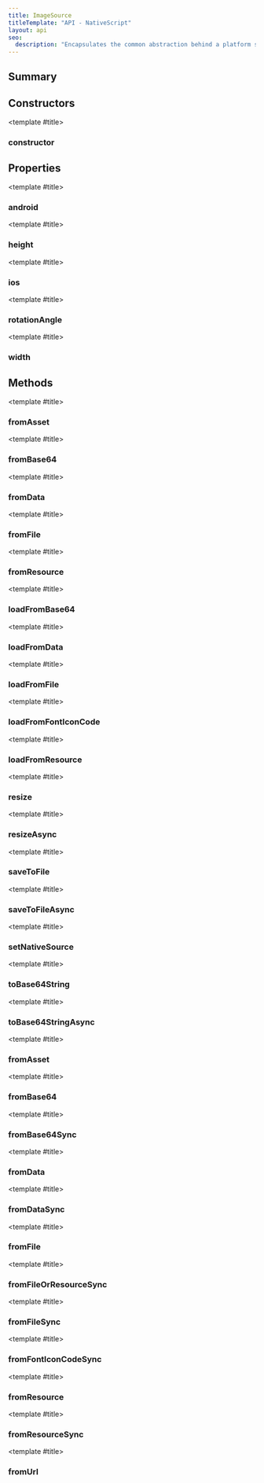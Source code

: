 ```yaml
---
title: ImageSource
titleTemplate: "API - NativeScript"
layout: api
seo:
  description: "Encapsulates the common abstraction behind a platform specific object (typically a Bitmap) that is used as a source for images."
---
```


<!-- This page is auto generated, do not edit manually. -->
<!-- Run "yarn generate:api-docs" to regenerate -->

<script setup lang="ts">
  import { provide } from "vue";
  import API_DATA from "./ImageSource.data.json";
  
  provide('API_DATA', API_DATA);
</script>

<APIRefHierarchy v-once />

<APIRefComment commentBase64="eyJibG9ja1RhZ3MiOltdLCJtb2RpZmllclRhZ3MiOnt9LCJzdW1tYXJ5IjpbeyJraW5kIjoidGV4dCIsInRleHQiOiJFbmNhcHN1bGF0ZXMgdGhlIGNvbW1vbiBhYnN0cmFjdGlvbiBiZWhpbmQgYSBwbGF0Zm9ybSBzcGVjaWZpYyBvYmplY3QgKHR5cGljYWxseSBhIEJpdG1hcCkgdGhhdCBpcyB1c2VkIGFzIGEgc291cmNlIGZvciBpbWFnZXMuIn1dfQ==" v-once />

## <Heading ignore>Summary</Heading>

<APIRefSummary v-once />

## Constructors

<div class="">

<APIRef for="2331" v-once>

<template #title>

### constructor

</template>

</APIRef>

</div>

## Properties

<div class="">

<APIRef for="2338" v-once>

<template #title>

### android

</template>

</APIRef>

</div>

<div class="">

<APIRef for="2334" v-once>

<template #title>

### height

</template>

</APIRef>

</div>

<div class="">

<APIRef for="2337" v-once>

<template #title>

### ios

</template>

</APIRef>

</div>

<div class="">

<APIRef for="2336" v-once>

<template #title>

### rotationAngle

</template>

</APIRef>

</div>

<div class="">

<APIRef for="2335" v-once>

<template #title>

### width

</template>

</APIRef>

</div>

## Methods

<div class="">

<APIRef for="2339" v-once>

<template #title>

### fromAsset

</template>

</APIRef>

</div>

<div class="">

<APIRef for="2363" v-once>

<template #title>

### fromBase64

</template>

</APIRef>

</div>

<div class="">

<APIRef for="2357" v-once>

<template #title>

### fromData

</template>

</APIRef>

</div>

<div class="">

<APIRef for="2351" v-once>

<template #title>

### fromFile

</template>

</APIRef>

</div>

<div class="">

<APIRef for="2345" v-once>

<template #title>

### fromResource

</template>

</APIRef>

</div>

<div class="">

<APIRef for="2360" v-once>

<template #title>

### loadFromBase64

</template>

</APIRef>

</div>

<div class="">

<APIRef for="2354" v-once>

<template #title>

### loadFromData

</template>

</APIRef>

</div>

<div class="">

<APIRef for="2348" v-once>

<template #title>

### loadFromFile

</template>

</APIRef>

</div>

<div class="">

<APIRef for="2366" v-once>

<template #title>

### loadFromFontIconCode

</template>

</APIRef>

</div>

<div class="">

<APIRef for="2342" v-once>

<template #title>

### loadFromResource

</template>

</APIRef>

</div>

<div class="">

<APIRef for="2392" v-once>

<template #title>

### resize

</template>

</APIRef>

</div>

<div class="">

<APIRef for="2396" v-once>

<template #title>

### resizeAsync

</template>

</APIRef>

</div>

<div class="">

<APIRef for="2374" v-once>

<template #title>

### saveToFile

</template>

</APIRef>

</div>

<div class="">

<APIRef for="2379" v-once>

<template #title>

### saveToFileAsync

</template>

</APIRef>

</div>

<div class="">

<APIRef for="2371" v-once>

<template #title>

### setNativeSource

</template>

</APIRef>

</div>

<div class="">

<APIRef for="2384" v-once>

<template #title>

### toBase64String

</template>

</APIRef>

</div>

<div class="">

<APIRef for="2388" v-once>

<template #title>

### toBase64StringAsync

</template>

</APIRef>

</div>

<div class="isStatic">

<APIRef for="2293" v-once>

<template #title>

### fromAsset

</template>

</APIRef>

</div>

<div class="isStatic">

<APIRef for="2323" v-once>

<template #title>

### fromBase64

</template>

</APIRef>

</div>

<div class="isStatic">

<APIRef for="2320" v-once>

<template #title>

### fromBase64Sync

</template>

</APIRef>

</div>

<div class="isStatic">

<APIRef for="2317" v-once>

<template #title>

### fromData

</template>

</APIRef>

</div>

<div class="isStatic">

<APIRef for="2314" v-once>

<template #title>

### fromDataSync

</template>

</APIRef>

</div>

<div class="isStatic">

<APIRef for="2308" v-once>

<template #title>

### fromFile

</template>

</APIRef>

</div>

<div class="isStatic">

<APIRef for="2311" v-once>

<template #title>

### fromFileOrResourceSync

</template>

</APIRef>

</div>

<div class="isStatic">

<APIRef for="2305" v-once>

<template #title>

### fromFileSync

</template>

</APIRef>

</div>

<div class="isStatic">

<APIRef for="2326" v-once>

<template #title>

### fromFontIconCodeSync

</template>

</APIRef>

</div>

<div class="isStatic">

<APIRef for="2302" v-once>

<template #title>

### fromResource

</template>

</APIRef>

</div>

<div class="isStatic">

<APIRef for="2299" v-once>

<template #title>

### fromResourceSync

</template>

</APIRef>

</div>

<div class="isStatic">

<APIRef for="2296" v-once>

<template #title>

### fromUrl

</template>

</APIRef>

</div>
